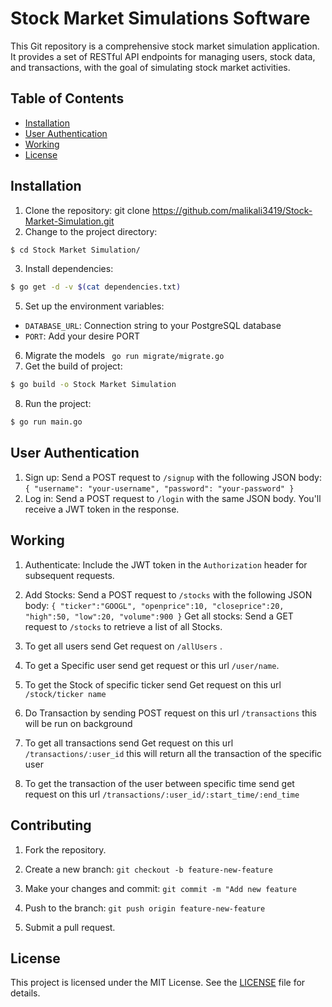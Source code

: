 # Stock Market Simulations Software

This Git repository is a comprehensive stock market simulation application. It provides a set of RESTful API endpoints for managing users, stock data, and transactions, with the goal of simulating stock market activities.

## Table of Contents

- [Installation](#installation)
- [User Authentication](#user-authentication)
- [Working](#Working)
- [License](#license)

## Installation


1. Clone the repository: git clone https://github.com/malikali3419/Stock-Market-Simulation.git
2. Change to the project directory:
```bash
$ cd Stock Market Simulation/
````
3. Install dependencies:
```bash
$ go get -d -v $(cat dependencies.txt)
```
5. Set up the environment variables:
- `DATABASE_URL`: Connection string to your PostgreSQL database
- `PORT`: Add your desire PORT
6. Migrate the models ``` go run migrate/migrate.go```
7. Get the build of project:
```bash
$ go build -o Stock Market Simulation
```
8. Run the project:
```bash
$ go run main.go
```
## User Authentication

1. Sign up: Send a POST request to `/signup` with the following JSON body:
   `{
   "username": "your-username",
   "password": "your-password"
   }`
2. Log in: Send a POST request to `/login` with the same JSON body. You'll receive a JWT token in the response.
## Working

1. Authenticate: Include the JWT token in the `Authorization` header for subsequent requests.

2. Add Stocks: Send a POST request to `/stocks` with the following JSON body:
   `{
   "ticker":"GOOGL",
   "openprice":10,
   "closeprice":20,
   "high":50,
   "low":20,
   "volume":900
   }`
   Get all stocks: Send a GET request to `/stocks` to retrieve a list of all Stocks.

4. To get all users send Get request on `/allUsers` .
5. To get a Specific user send get request or this url `/user/name`. 
6. To get the Stock of specific ticker send Get request on this url `/stock/ticker name`
7. Do Transaction by sending POST request on this url `/transactions` this will be run on background
8. To get all transactions send Get request on this url `/transactions/:user_id` this will return all the transaction of the specific user
9. To get the transaction of the user between specific time send get request on this url `/transactions/:user_id/:start_time/:end_time`

## Contributing

1. Fork the repository.

2. Create a new branch: `git checkout -b feature-new-feature`
3. Make your changes and commit: `git commit -m "Add new feature`
4. Push to the branch: `git push origin feature-new-feature`
5. Submit a pull request.

## License

This project is licensed under the MIT License. See the [LICENSE](LICENSE) file for details.

